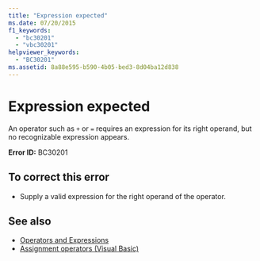 ```yaml
---
title: "Expression expected"
ms.date: 07/20/2015
f1_keywords: 
  - "bc30201"
  - "vbc30201"
helpviewer_keywords: 
  - "BC30201"
ms.assetid: 8a88e595-b590-4b05-bed3-8d04ba12d838
---
```

# Expression expected
An operator such as `+` or `=` requires an expression for its right operand, but no recognizable expression appears.  
  
 **Error ID:** BC30201  
  
## To correct this error  
  
-   Supply a valid expression for the right operand of the operator.  
  
## See also
- [Operators and Expressions](../../visual-basic/programming-guide/language-features/operators-and-expressions/index.md)
- [Assignment operators (Visual Basic)](~/docs/visual-basic/language-reference/operators/assignment-operators.md)
